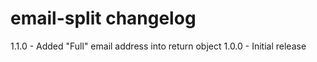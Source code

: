 # email-split changelog
1.1.0 - Added "Full" email address into return object
1.0.0 - Initial release
